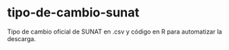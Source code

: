 # tipo-de-cambio-sunat
Tipo de cambio oficial de SUNAT en .csv y código en R para automatizar la descarga.
